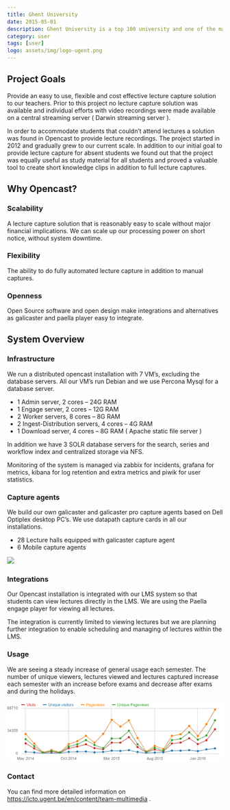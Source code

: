 ```yaml
---
title: Ghent University
date: 2015-05-01
description: Ghent University is a top 100 university and one of the major universities in Belgium counting over 41,000 students and 9,000 employees. Our 11 faculties offer a wide range of courses and conduct in-depth research in both exact and social sciences.
category: user
tags: [user]
logo: assets/img/logo-ugent.png
---
```


## Project Goals


Provide an easy to use, flexible and cost effective lecture capture solution to our teachers. Prior to this project no lecture capture solution was available and individual efforts with video recordings were made available on a central streaming server ( Darwin streaming server ).

In order to accommodate students that couldn’t attend lectures a solution was found in Opencast to provide lecture recordings. The project started in 2012 and gradually grew to our current scale. In addition to our initial goal to provide lecture capture for absent students we found out that the project was equally useful as study material for all students and proved a valuable tool to create short knowledge clips in addition to full lecture captures.

## Why Opencast?

### Scalability
A lecture capture solution that is reasonably easy to scale without major financial implications. We can scale up our processing power on short notice, without system downtime.

### Flexibility
The ability to do fully automated lecture capture in addition to manual captures.

### Openness
Open Source software and open design make integrations and alternatives as galicaster and paella player easy to integrate.

## System Overview

### Infrastructure
We run a distributed opencast installation with 7 VM’s, excluding the database servers. All our VM’s run Debian and we use Percona Mysql for a database server.

- 1 Admin server, 2 cores – 24G RAM
- 1 Engage server, 2 cores – 12G RAM
- 2 Worker servers, 8 cores – 8G RAM
- 2 Ingest-Distribution servers, 4 cores – 4G RAM
- 1 Download server, 4 cores – 8G RAM ( Apache static file server )

In addition we have 3 SOLR database servers for the search, series and workflow index and centralized storage via NFS.

Monitoring of the system is managed via zabbix for incidents, grafana for metrics, kibana for log retention and extra metrics and piwik for user statistics.

### Capture agents
We build our own galicaster and galicaster pro capture agents based on Dell Optiplex desktop PC’s. We use datapath capture cards in all our installations.

- 28 Lecture halls equipped with galicaster capture agent
- 6 Mobile capture agents
<img src="assets/img/IMG1.jpg">

### Integrations
Our Opencast installation is integrated with our LMS system so that students can view lectures directly in the LMS. We are using the Paella engage player for viewing all lectures.

The integration is currently limited to viewing lectures but we are planning further integration to enable scheduling and managing of lectures within the LMS.

### Usage
We are seeing a steady increase of general usage each semester. The number of unique viewers, lectures viewed and lectures captured increase each semester with an increase before exams and decrease after exams and during the holidays.

<img src="assets/img/Opencast-Viewer-statistics.png">

### Contact
You can find more detailed information on https://icto.ugent.be/en/content/team-multimedia .

